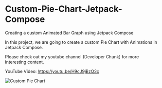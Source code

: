 # Custom-Pie-Chart-Jetpack-Compose
Creating a custom Animated Bar Graph using Jetpack Compose

In this project, we are going to create a custom Pie Chart with Animations in Jetpack Compose.

Please check out my youtube channel (Developer Chunk) for more interesting content.

YouTube Video: https://youtu.be/H9cJ9jBzQ3c

![Custom Pie Chart](https://user-images.githubusercontent.com/90105266/212503579-cc2db357-3512-4381-8a43-2a8ff8d6fe1f.png)
